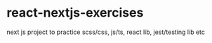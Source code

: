 # react-nextjs-exercises
next js project to practice scss/css, js/ts, react lib, jest/testing lib etc
